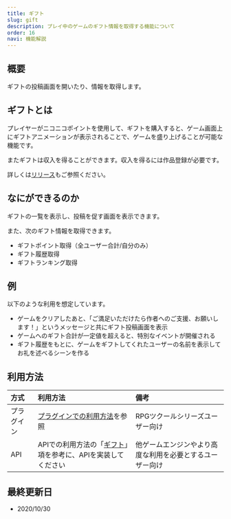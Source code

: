 ```yaml
---
title: ギフト
slug: gift
description: プレイ中のゲームのギフト情報を取得する機能について
order: 16
navi: 機能解説
---
```

    
## 概要
ギフトの投稿画面を開いたり、情報を取得します。

## ギフトとは

プレイヤーがニコニコポイントを使用して、ギフトを購入すると、ゲーム画面上にギフトアニメーションが表示されることで、ゲームを盛り上げることが可能な機能です。

またギフトは収入を得ることができます。収入を得るには作品登録が必要です。

詳しくは[リリース](https://ch.nicovideo.jp/indies-game/blomaga/ar1930287)もご参照ください。

## なにができるのか

ギフトの一覧を表示し、投稿を促す画面を表示できます。

また、次のギフト情報を取得できます。
 - ギフトポイント取得（全ユーザー合計/自分のみ）
 - ギフト履歴取得
 - ギフトランキング取得

    
## 例
以下のような利用を想定しています。
 - ゲームをクリアしたあと、「ご満足いただけたら作者へのご支援、お願いします！」というメッセージと共にギフト投稿画面を表示
 - ゲームへのギフト合計が一定値を超えると、特別なイベントが開催される
 - ギフト履歴をもとに、ゲームをギフトしてくれたユーザーの名前を表示してお礼を述べるシーンを作る

## 利用方法

方式|利用方法|備考
:---|:---|:---
プラグイン|[プラグインでの利用方法](/plugins)を参照|RPGツクールシリーズユーザー向け
API|APIでの利用方法の「[ギフト](/apis/gift)」項を参考に、APIを実装してください|他ゲームエンジンやより高度な利用を必要とするユーザー向け

## 最終更新日
 - 2020/10/30
